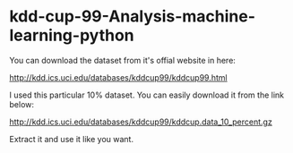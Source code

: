 # kdd-cup-99-Analysis-machine-learning-python

You can download the dataset from it's offial website in here:

http://kdd.ics.uci.edu/databases/kddcup99/kddcup99.html

I used this particular 10% dataset. You can easily download it from the link below:

http://kdd.ics.uci.edu/databases/kddcup99/kddcup.data_10_percent.gz

Extract it and use it like you want.
